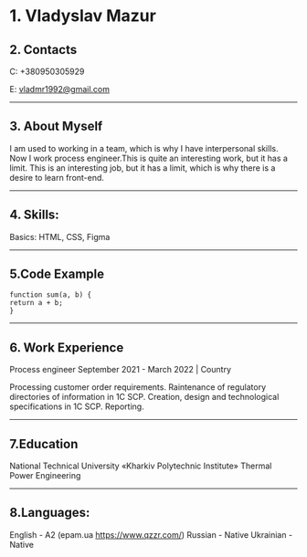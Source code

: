 # 1. Vladyslav Mazur

## 2. Contacts

C: +380950305929

E: vladmr1992@gmail.com

---

## 3. About Myself

I am used to working in a team, which is why I have interpersonal skills.
Now I work process engineer.This is quite an interesting work, but it has a limit.
This is an interesting job, but it has a limit, which is why there is a desire to learn front-end.

---

## 4. Skills:

Basics: HTML, CSS, Figma

---

## 5.Code Example

```
function sum(a, b) {
return a + b;
}
```

---

## 6. Work Experience

Process engineer
September 2021 - March 2022 | Country

Processing customer order requirements.
Raintenance of regulatory directories of information in 1C SCP.
Creation, design and technological specifications in 1C SCP.
Reporting.

---

## 7.Education

National Technical University «Kharkiv Polytechnic Institute»
Thermal Power Engineering

---

## 8.Languages:

English - A2 (epam.ua https://www.qzzr.com/)
Russian - Native
Ukrainian - Native
